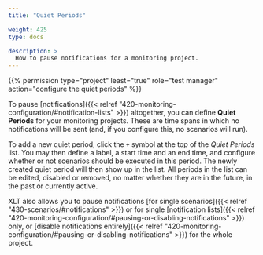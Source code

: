 ```yaml
---
title: "Quiet Periods"

weight: 425
type: docs

description: >
  How to pause notifications for a monitoring project.
---
```


{{% permission type="project" least="true" role="test manager" action="configure the quiet periods" %}}

To pause [notifications]({{< relref "420-monitoring-configuration/#notification-lists" >}}) altogether, you can define **Quiet Periods** for your monitoring projects. These are time spans in which no notifications will be sent (and, if you configure this, no scenarios will run). 

To add a new quiet period, click the `+` symbol at the top of the _Quiet Periods_ list. You may then define a label, a start time and an end time, and configure whether or not scenarios should be executed in this period. The newly created quiet period will then show up in the list. All periods in the list can be edited, disabled or removed, no matter whether they are in the future, in the past or currently active.

XLT also allows you to pause notifications [for single scenarios]({{< relref "430-scenarios/#notifications" >}}) or for single [notification lists]({{< relref "420-monitoring-configuration/#pausing-or-disabling-notifications" >}}) only, or [disable notifications entirely]({{< relref "420-monitoring-configuration/#pausing-or-disabling-notifications" >}}) for the whole project.